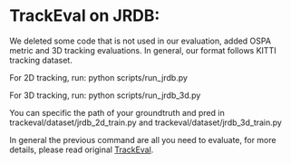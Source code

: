 # TrackEval on JRDB:

We deleted some code that is not used in our evaluation, added OSPA metric and 3D tracking evaluations. In general, our format follows KITTI tracking dataset. 

For 2D tracking, run: python scripts/run_jrdb.py

For 3D tracking, run: python scripts/run_jrdb_3d.py

You can specific the path of your groundtruth and pred in trackeval/dataset/jrdb_2d_train.py and trackeval/dataset/jrdb_3d_train.py 

In general the previous command are all you need to evaluate, for more details, please read original [TrackEval](https://github.com/JonathonLuiten/TrackEval).
